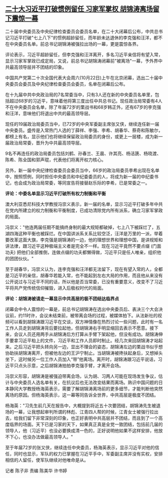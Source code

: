 <!--1666437156000-->
[二十大习近平打破惯例留任 习家军掌权 胡锦涛离场留下震惊一幕](https://www.rfa.org/mandarin/yataibaodao/ec-10222022071217.html)
------

<p><span>二十届中央委员及中央纪律检查委员会委员名单，在二十大闭幕后公布，中共总书记习近平打破</span><span>"</span><span>七上八下</span><span>"</span><span>的惯例超龄留任，而年龄未达退休的李克强和汪洋，都不在中央委员名单。前总书记胡锦涛被强拉出场的一幕，更是震惊各界。</span></p><p><span>评论表示，习近平超龄留任，但李克强和汪洋离开，多名习近平亲信将有望入常，显示习家军掌政已成定局，又说，前总书记胡锦涛闭幕前</span><span>"</span><span>被离场</span><span>"</span><span>一幕，予外界中共最高领导层并不团结的印象。</span></p><p><span>中国共产党第二十次全国代表大会周六</span><span>(10</span><span>月</span><span>22</span><span>日</span><span>)</span><span>上午在北京闭幕，选出二十届中央委员会委员及中央纪律检查委员会委员，名单在闭幕后公布。</span></p><p><span>在十九届中共中央政治局的</span><span>7</span><span>名常委当中，只有</span><span>3</span><span>人还在新的中央委员名单里，包括超过</span><span>68</span><span>岁的习近平，意味着他将第三度出任中共总书记。现任政治局常委有</span><span>4</span><span>人不在中央委员会名单，除了年届</span><span>72</span><span>岁的栗战书和</span><span>68</span><span>岁韩正外，还有</span><span>67</span><span>岁的李克强和汪洋，意味他们将退出中共的最高领导层。</span></p><p><span>现任的</span><span>19</span><span>届政治局委员当中，已</span><span>72</span><span>岁的中央军委副主席张又侠，继续连任新一届中央委员。盛传是入常热门人选的丁薛祥、李强、李希、胡春华、蔡奇和陈敏尔，都榜上有名，显示他们也将继续保留政治局委员的身份，或更上一层楼，成为新一届政治局常委，晋升为中共最高领导层。</span></p><p><span>9</span><span>名不再连任的政治局委员包括刘鹤、孙春兰、王晨、许其亮、杨洁篪、杨晓渡、陈希、陈全国和郭声琨，代表他们将离开权力核心。</span></p><p><span>另外，新一届中央纪律检查委员会委员当中，</span><span>66</span><span>岁的政治局委员李希出现在名单中，按照惯例，同时担任中央委员和中纪委委员的人，将成为新一届的中纪委书记，也会成为政治局常委，等同宣告将接替赵乐际的李希，已是常委之一。</span><span></span></p><p><span><b>评论：中委名单显示习近平打破所有权力制衡和平衡</b></span></p><p><span>澳大利亚悉尼科技大学教授冯崇义表示，新一届的名单，显示习近平打破多年中共在党内所建立的权力制衡和平衡制度，已成功清除党内所有派系，确立习家军掌政的局面。</span><span></span></p><p><span>冯崇义：</span><span>"</span><span>他连两届任期不能搞终身制的最大规矩都破掉，七上八下被踩烂了，五湖四海这种平衡也被踩烂。在中国讲派系关系比较空泛，汪洋是万里的一派，举着要改革这面大旗，李克强是胡锦涛的一边，他的理想世界和理想中国，是讲规矩和讲法律，跟习近平这种极端主义者是完全不一样。现在习近平竟然不要点缀</span><span> (</span><span>门面功夫</span><span>) </span><span>把他们全部推倒，连做点缀的功夫都懒得做，习近平只是任人唯亲，组织他的团团伙伙。</span><span>" </span></p><p><span>至于胡春华，冯崇义认为，连李克强和汪洋都无法留下，现在有望入常的人，全都是习近平的亲信，胡春华若能入常，也不能起到左右大局的作用，而且他从来没有公开说过与习近平不同的话，所以他是否当常委，已没有重要意义，改变不了习近平将共产党传统信仰摧毁，进入后极权时代的局面。</span></p><p><span><b>评论：胡锦涛被请走一幕显示中共高层的极不团结达临界点</b></span><span></span></p><p><span>闭幕会中令人震惊的一幕是，前总书记胡锦涛在选出中央委员后、表决三个大会决议前，约</span><span>11</span><span>时许，会议未结束前，被带离会场的过程，被媒体拍下。从法新社的视频可以看到胡锦涛跟习近平在交谈，双方神情像在热烈讨论一些问题，此时有一名工作人员走到胡锦涛背后要拉起他，</span><span>但胡锦涛右手明显缩回去表示不愿意。接下来，会议人员还用两手从胡锦涛后方打算从手臂下架起他，但没有成功。胡锦涛伸手要拿习近平枱上的文件，习近平和工作人员即时制止。经几次来回胡锦涛才站起来。之后习近平</span><span>把头转向另一边</span><span>，</span><span>显出不理会的姿态，胡锦涛左边的栗战书似乎想协助扶胡锦涛离开，但被他左边的王沪宁制止。</span><span>当胡锦涛被搀扶起身后，又想掉头坐下，这时候另一位工作人员加入</span><span>“</span><span>带</span><span>”</span><span>他离场。离开时，胡锦涛跟习近平说话，习近平只点头示意，之后胡锦涛拍拍李克强手臂，才离开会场。</span><span></span></p><p><span>冯崇义形容，胡锦涛是被强迫带离会场，认为胡、习两人可能在现场发生争议，估计与中央委员人选名单有关，在抗议后也无法改变结果而离场。熟识中国问题的日本静冈大学教授杨海英表示，需要了解胡锦涛离场前的更多细节，才能判断他突然离场的原因。但杨海英表示，这一幕等同告诉全世界，中共高层是极度不团结。</span></p><p><span>杨海英：</span><span>"</span><span>习先生前几天在报告中，大概提到将近五十次要团结，胡锦涛先生被退场的一幕，让我想起审判所谓的林彪、江青四人帮的时候，江青女士被强行拉出去，给我们留下非常深刻的印象，也正好表明中共高层并不团结，而且到了一个高度临界的场面。天下已是习家的天下，如果真正真是全党一致团结，包括前几届的领导人，他（习近平）也没必要换成清一色的，正好说明他如果不这样安排，他放不下心，也没办法做最高领导人。</span><span>"</span><span></span></p><p><span>至于年届</span><span>72</span><span>岁的张又侠，继续连任中央委员，杨海英表示，显示习近平对他的信任，同时也显示，军队的权力已掌握在习近平手中，军委副主席并没有实权，安排相信的人留任，使军队继续对他唯命是从。</span><span> </span></p><p><span>​​</span><span>记者</span><span> </span><span>陈子非</span><span> </span><span>责编</span><span> </span><span>陈美华</span><span> </span><span>许书婷</span></p>
